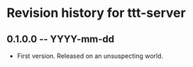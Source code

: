 # Revision history for ttt-server

## 0.1.0.0  -- YYYY-mm-dd

* First version. Released on an unsuspecting world.
